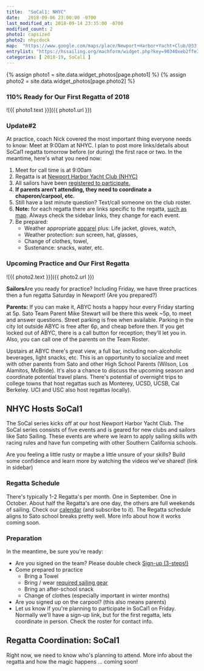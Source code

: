 ```yaml
---
title:  "SoCal1: NHYC"
date:   2018-09-06 23:00:00 -0700
last_modified_at: 2018-09-14 23:35:00 -0700
modified_count: 2
photo1: capsized
photo2: nhycdock
map:  "https://www.google.com/maps/place/Newport+Harbor+Yacht+Club/@33.6053653,-117.9096753,15z/data=!4m5!3m4!1s0x0:0xdd5113b21488522f!8m2!3d33.6053653!4d-117.9096753https://www.google.com/maps/place/Newport+Harbor+Yacht+Club/@33.6053653,-117.9096753,15z/data=!4m5!3m4!1s0x0:0xdd5113b21488522f!8m2!3d33.6053653!4d-117.9096753"
entrylist: "https://hssailing.org/machform/widget.php?key=90340xeb2ffe3c5d"
categories: [ 2018-19, SoCal1 ]
---
```

{% assign photo1 = site.data.widget_photos[page.photo1] %}
{% assign photo2 = site.data.widget_photos[page.photo2] %}


### 110% Ready for Our First Regatta of 2018
![{{ photo1.text }}]({{ photo1.url }})

<div class="alert alert-info">
<h3>Update#2</h3>
<p>At practice, coach Nick covered the most important thing everyone needs to know: Meet at 9:00am at NHYC. I plan to post more links/details about SoCal1 regatta tomorrow before (or during) the first race or two.  In the meantime, here's what you need now:
</p><p></p>

<ol><li>
Meet for call time is at 9:00am</li><li>
Regatta is at <a href="{{ page.map }}" target="_blank">Newport Harbor Yacht Club (NHYC)</a></li><li>
All sailors have been <a href="{{page.entrylist}}" target="_blank">registered to participate.</a></li><li>
<strong>If parents aren't attending, they need to coordinate a chaperon/carpool, etc.</strong></li><li>
Still have a last minute question? Text/call someone on the club roster.</li><li>
<strong>Note:</strong> for each regatta there are links specific to the regatta, <a class="btn btn-default btn-sm" role="button"  href="{{page.map}}" target="_blank">such as map</a>. Always check the sidebar links, they change for each event.</li><li>
Be prepared: <ul><li>Weather appropriate <a href="/apparel/">apparel</a> plus: Life jacket, gloves, watch, </li><li>Weather protection: sun screen, hat, glasses, </li><li>Change of clothes, towel, </li><li>Sustenance: snacks, water, etc.</li></ul>
</li></ol>
</div>

<!--more-->


### Upcoming Practice and Our First Regatta

![{{ photo2.text }}]({{ photo2.url }})


<div class="alert alert-info">
<p><strong>Sailors</strong>Are you ready for practice? Including Friday, we have three practices then a fun regatta Saturday in Newport! (Are you prepared?)</p>

<p><strong>Parents:</strong> If you can make it, ABYC hosts a happy hour every Friday starting at 5p. Sato Team Parent Mike Stewart will be there this week ~5p, to meet and answer questions.  Street parking is free when available. Parking in the city lot outside ABYC is free after 6p, and cheap before then. If you get locked out of ABYC, there is a call button for reception; they'll let you in. Also, you can call one of the parents on the Team Roster. </p>

<p>Upstairs at ABYC there's great view, a full bar, including non-alcoholic beverages, light snacks, etc. This is an opportunity to socialize and meet with other parents from Sato and other High School Parents (Wilson, Los Alamitos, McBride). It's also a chance to discuss the upcoming season and coordinate potential travel plans. There's potential of overnight trips to college towns that host regattas such as Monterey, UCSD, UCSB, Cal Berkeley. UCI and USC also host regattas locally).</p>
</div>


## NHYC Hosts SoCal1

The SoCal series kicks off at our host Newport Harbor Yacht Club. The SoCal series consists of five events and is geared for new clubs and sailors like Sato Sailing. These events are where we learn to apply sailing skills with racing rules and have fun competing with other Southern California schools.

Are you feeling a little rusty or maybe a little unsure of your skills? Build some confidence and learn more by watching the videos we've shared! (link in sidebar)

### Regatta Schedule

There's typically 1-2 Regatta's per month. One in September. One in October. About half the Regatta's are one day, the others are full weekends of sailing. Check our [calendar](/calendar/) (and subscribe to it). The Regatta schedule aligns to Sato school breaks pretty well. More info about how it works coming soon.

### Preparation

In the meantime, be sure you're ready:

-   Are you signed on the team? Please double check [Sign-up (3-steps!)](/about/)
-   Come prepared to practice
    -   Bring a Towel
    -   Bring / wear [required sailing gear](/apparel/)
    -   Bring an after-school snack
    -   Change of clothes (especially important in winter months)
-   Are you signed up on the carpool? (this also means parents)
-   Let us know if you're planning to participate in SoCal1 on Friday. Normally we'll have a sign-up link, but for the first regatta, lets coordinate in person. Check the roster for contact info.

## Regatta Coordination: SoCal1

Right now, we need to know who's planning to attend. More info about the regatta and how the magic happens ... coming soon!
